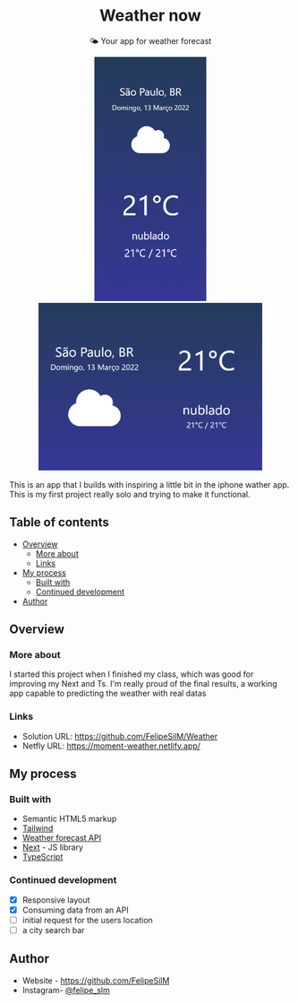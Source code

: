 <h1 align="center"> Weather now</h1>

<p align="center" >🌤️ Your app for weather forecast</p>

<p align="center">
  <img src="https://github.com/FelipeSilM/Weather-now/blob/main/src/img/readme_mobile.PNG" width="200px" title="mobile version">
  <img src="https://github.com/FelipeSilM/Weather-now/blob/main/src/img/readme_tablet.PNG" width="400px" title="tablet version">
</p>

This is an app that I builds  with inspiring a little bit in the  iphone wather app. This is my first project really solo and trying to make it functional.

## Table of contents

- [Overview](#overview)
  - [More about](#more-about)
  - [Links](#links)
- [My process](#my-process)
  - [Built with](#built-with)
  - [Continued development](#continued-development)
- [Author](#author)

## Overview

### More about

I started this project when I finished my class, which was good for improving my Next and Ts. I'm really proud of the final results, a working app capable to predicting the weather with real datas

### Links

- Solution URL: https://github.com/FelipeSilM/Weather
- Netfly URL: https://moment-weather.netlify.app/

## My process

### Built with

- Semantic HTML5 markup
- [Tailwind](https://tailwindcss.com/)
- [Weather forecast API](https://openweathermap.org/) 
- [Next](https://nextjs.org/) - JS library
- [TypeScript](https://www.typescriptlang.org/)

### Continued development

- [x] Responsive layout
- [x] Consuming data from an API
- [ ] initial request for the users location
- [ ] a city search bar

## Author

- Website - https://github.com/FelipeSilM
- Instagram- [@felipe_slm](https://www.instagram.com/felipe_slm/)
